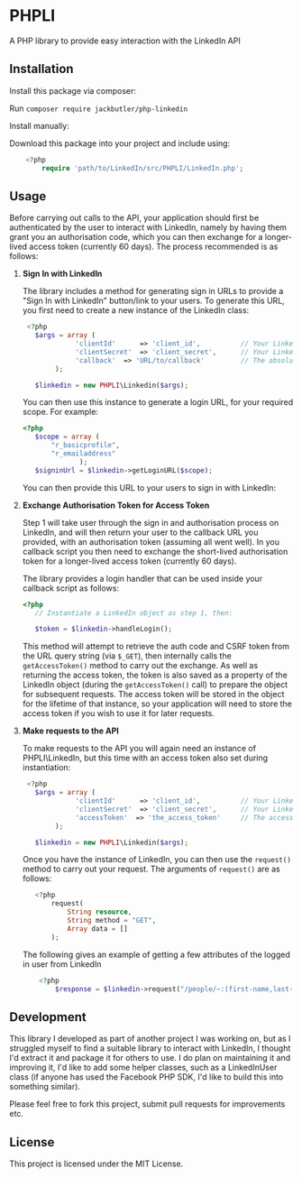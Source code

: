 # PHPLI

A PHP library to provide easy interaction with the LinkedIn API

## Installation

Install this package via composer:

Run `composer require jackbutler/php-linkedin`

Install manually:

Download this package into your project and include using:

```php
    <?php
        require 'path/to/LinkedIn/src/PHPLI/LinkedIn.php';
```

## Usage

Before carrying out calls to the API, your application should first be authenticated by the user
to interact with LinkedIn, namely by having them grant you an authorisation code, which you can then
exchange for a longer-lived access token (currently 60 days). The process recommended is as follows:

1. **Sign In with LinkedIn**

    The library includes a method for generating sign in URLs to provide a "Sign In with LinkedIn" button/link to
    your users. To generate this URL, you first need to create a new instance of the LinkedIn class:

    ```php
     <?php
       $args = array (
                 'clientId'      => 'client_id',          // Your LinkedIn API Client Id (required)
                 'clientSecret'  => 'client_secret',      // Your LinkedIn API Client Secret (required)
                 'callback'  => 'URL/to/callback'         // The absolute URL to your application's callback handler (required for auth requests)
            );

       $linkedin = new PHPLI\Linkedin($args);

    ```

    You can then use this instance to generate a login URL, for your required scope. For example:

    ```php
   <?php
       $scope = array (
           "r_basicprofile",
           "r_emailaddress"
                  );
       $signinUrl = $linkedin->getLoginURL($scope);
    ```

    You can then provide this URL to your users to sign in with LinkedIn:

2. **Exchange Authorisation Token for Access Token**

    Step 1 will take user through the sign in and authorisation process on LinkedIn, and will then return
    your user to the callback URL you provided, with an authorisation token (assuming all went well).
    In you callback script you then need to exchange the short-lived authorisation token for a longer-lived
    access token (currently 60 days).

    The library provides a login handler that can be used inside your callback script as follows:
    ```php
    <?php
       // Instantiate a LinkedIn object as step 1, then:

       $token = $linkedin->handleLogin();
    ```

    This method will attempt to retrieve the auth code and CSRF token from the URL query string  (via ``` $_GET ```),
    then internally calls the ```getAccessToken()``` method to carry out the exchange. As well as returning the access token, the token
    is also saved as a property of the LinkedIn object (during the ```getAccessToken()``` call) to prepare the object for
    subsequent requests. The access token will be stored in the object for the lifetime of that instance, so your application
    will need to store the access token if you wish to use it for later requests.

3. **Make requests to the API**

    To make requests to the API you will again need an instance of PHPLI\LinkedIn, but this time with an access token also set during
    instantiation:
    ```php
     <?php
       $args = array (
                 'clientId'      => 'client_id',          // Your LinkedIn API Client Id (required)
                 'clientSecret'  => 'client_secret',      // Your LinkedIn API Client Secret (required)
                 'accessToken'  => 'the_access_token'     // The access token authorised to make requests on the user's behalf
            );

       $linkedin = new PHPLI\Linkedin($args);

    ```

    Once you have the instance of LinkedIn, you can then use the ```request()``` method to carry out your request. The arguments of
    ```request()``` are as follows:

    ```php
       <?php
           request(
               String resource,
               String method = "GET",
               Array data = []
           );
    ```

    The following gives an example of getting a few attributes of the logged in user from
    LinkedIn

   ```php
       <?php
           $response = $linkedin->request("/people/~:(first-name,last-name,id,email-address)");

   ```

## Development

This library I developed as part of another project I was working on, but as I struggled
 myself to find a suitable library to interact with LinkedIn, I thought I'd extract it
 and package it for others to use. I do plan on maintaining it and improving it, I'd like to
 add some helper classes, such as a LinkedInUser class (if anyone has used the Facebook
 PHP SDK, I'd like to build this into something similar).

 Please feel free to fork this project, submit pull requests for improvements etc.

## License

This project is licensed under the MIT License.

